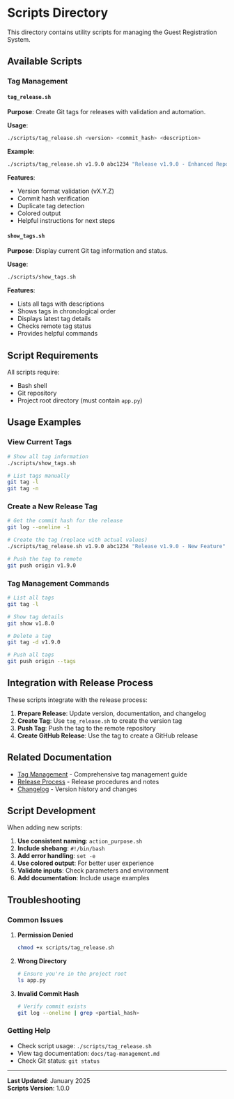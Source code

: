 # Scripts Directory

This directory contains utility scripts for managing the Guest Registration System.

## Available Scripts

### Tag Management

#### `tag_release.sh`
**Purpose**: Create Git tags for releases with validation and automation.

**Usage**:
```bash
./scripts/tag_release.sh <version> <commit_hash> <description>
```

**Example**:
```bash
./scripts/tag_release.sh v1.9.0 abc1234 "Release v1.9.0 - Enhanced Reporting"
```

**Features**:
- Version format validation (vX.Y.Z)
- Commit hash verification
- Duplicate tag detection
- Colored output
- Helpful instructions for next steps

#### `show_tags.sh`
**Purpose**: Display current Git tag information and status.

**Usage**:
```bash
./scripts/show_tags.sh
```

**Features**:
- Lists all tags with descriptions
- Shows tags in chronological order
- Displays latest tag details
- Checks remote tag status
- Provides helpful commands

## Script Requirements

All scripts require:
- Bash shell
- Git repository
- Project root directory (must contain `app.py`)

## Usage Examples

### View Current Tags
```bash
# Show all tag information
./scripts/show_tags.sh

# List tags manually
git tag -l
git tag -n
```

### Create a New Release Tag
```bash
# Get the commit hash for the release
git log --oneline -1

# Create the tag (replace with actual values)
./scripts/tag_release.sh v1.9.0 abc1234 "Release v1.9.0 - New Feature"

# Push the tag to remote
git push origin v1.9.0
```

### Tag Management Commands
```bash
# List all tags
git tag -l

# Show tag details
git show v1.8.0

# Delete a tag
git tag -d v1.9.0

# Push all tags
git push origin --tags
```

## Integration with Release Process

These scripts integrate with the release process:

1. **Prepare Release**: Update version, documentation, and changelog
2. **Create Tag**: Use `tag_release.sh` to create the version tag
3. **Push Tag**: Push the tag to the remote repository
4. **Create GitHub Release**: Use the tag to create a GitHub release

## Related Documentation

- [Tag Management](../docs/tag-management.md) - Comprehensive tag management guide
- [Release Process](../docs/RELEASE_NOTES.md) - Release procedures and notes
- [Changelog](../CHANGELOG.md) - Version history and changes

## Script Development

When adding new scripts:

1. **Use consistent naming**: `action_purpose.sh`
2. **Include shebang**: `#!/bin/bash`
3. **Add error handling**: `set -e`
4. **Use colored output**: For better user experience
5. **Validate inputs**: Check parameters and environment
6. **Add documentation**: Include usage examples

## Troubleshooting

### Common Issues

1. **Permission Denied**
   ```bash
   chmod +x scripts/tag_release.sh
   ```

2. **Wrong Directory**
   ```bash
   # Ensure you're in the project root
   ls app.py
   ```

3. **Invalid Commit Hash**
   ```bash
   # Verify commit exists
   git log --oneline | grep <partial_hash>
   ```

### Getting Help

- Check script usage: `./scripts/tag_release.sh`
- View tag documentation: `docs/tag-management.md`
- Check Git status: `git status`

---

**Last Updated**: January 2025  
**Scripts Version**: 1.0.0 